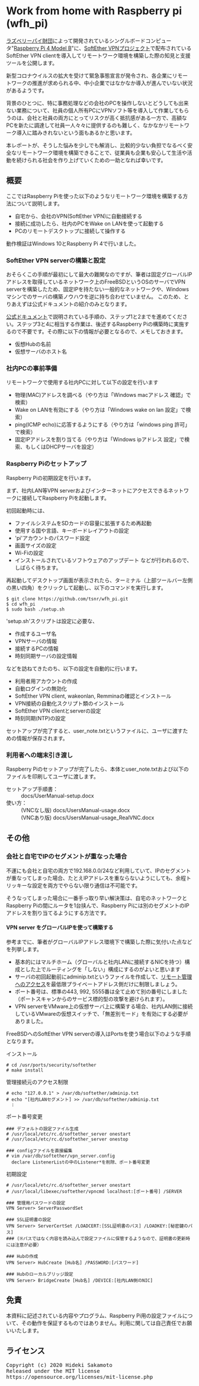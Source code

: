 # Work from home with Raspberry pi (wfh_pi)

[ラズベリーパイ財団](https://www.raspberrypi.org)によって開発されているシングルボードコンピュータ"[Raspberry Pi 4 Model B](https://www.raspberrypi.org/products/raspberry-pi-4-model-b/)"に、[SoftEther VPNプロジェクト](https://ja.softether.org)で配布されているSoftEther VPN clientを導入してリモートワーク環境を構築した際の知見と支援ツールを公開します。

新型コロナウイルスの拡大を受けて緊急事態宣言が発令され、各企業にリモートワークの推進が求められる中、中小企業ではなかなか導入が進んでいない状況があるようです。

背景のひとつに、特に事務処理などの会社のPCを操作しないとどうしても出来ない業務について、社員の個人所有PCにVPNソフト等を導入して作業してもらうのは、会社と社員の両方にとってリスクが高く抵抗感がある一方で、高額なPCを新たに調達して社員一人々々に提供するのも難しく、なかなかリモートワーク導入に踏みきれないという面もあるかと思います。

本レポートが、そうした悩みを少しでも解消し、比較的少ない負担でなるべく安全なリモートワーク環境を構築できることで、従業員も企業も安心して生活や活動を続けられる社会を作り上げていくための一助となれば幸いです。

## 概要

ここではRaspberry Piを使った以下のようなリモートワーク環境を構築する方法について説明します。

* 自宅から、会社のVPN(SoftEther VPN)に自動接続する
* 接続に成功したら、社内のPCをWake on LANを使って起動する
* PCのリモートデスクトップに接続して操作する

動作検証はWindows 10とRaspberry Pi 4で行いました。

### SoftEther VPN serverの構築と設定

おそらくこの手順が最初にして最大の難関なのですが、筆者は固定グローバルIPアドレスを取得しているネットワーク上のFreeBSDというOSのサーバでVPN serverを構築したため、固定IPを持たない一般的なネットワークや、Windowsマシンでのサーバの構築ノウハウを逆に持ち合わせていません。 このため、とりあえずは公式ドキュメントの紹介のみとなります。

[公式ドキュメント](https://ja.softether.org/4-docs/2-howto/1.VPN_for_On-premise/2.Remote_Access_VPN_to_LAN)で説明されている手順の、ステップ1と2までを進めてください。ステップ3と4に相当する作業は、後述するRaspberry Piの構築時に実施するので不要です。その際に以下の情報が必要となるので、メモしておきます。
* 仮想Hubの名前
* 仮想サーバのホスト名

### 社内PCの事前準備

リモートワークで使用する社内PCに対して以下の設定を行います
* 物理(MAC)アドレスを調べる（やり方は「Windows macアドレス 確認」で検索）
* Wake on LANを有効にする（やり方は「Windows wake on lan 設定」で検索）
* ping(ICMP echo)に応答するようにする（やり方は「windows ping 許可」で検索）
* 固定IPアドレスを割り当てる（やり方は「Windows ipアドレス 設定」で検索、もしくはDHCPサーバを設定）

### Raspberry Piのセットアップ

Raspberry Piの初期設定を行います。

まず、社内LAN等VPN serverおよびインターネットにアクセスできるネットワークに接続してRaspberry Piを起動します。

初回起動時には、
* ファイルシステムをSDカードの容量に拡張するため再起動
* 使用する国や言語、キーボードレイアウトの設定
* 'pi'アカウントのパスワード設定
* 画面サイズの設定
* Wi-Fiの設定
* インストールされているソフトウェアのアップデート
などが行われるので、しばらく待ちます。

再起動してデスクトップ画面が表示されたら、ターミナル（上部ツールバー左側の黒い四角）をクリックして起動し、以下のコマンドを実行します。

```
$ git clone https://github.com/tsnr/wfh_pi.git
$ cd wfh_pi
$ sudo bash ./setup.sh
```

'setup.sh'スクリプトは設定に必要な、

* 作成するユーザ名
* VPNサーバの情報
* 接続するPCの情報
* 時刻同期サーバの設定情報

などを訪ねてきたのち、以下の設定を自動的に行います。

* 利用者用アカウントの作成
* 自動ログインの無効化
* SoftEther VPN client, wakeonlan, Remminaの確認とインストール
* VPN接続の自動化スクリプト類のインストール
* SoftEther VPN clientとserverの設定
* 時刻同期(NTP)の設定

セットアップが完了すると、user_note.txtというファイルに、ユーザに渡すための情報が保存されます。

### 利用者への端末引き渡し

Raspberry Piのセットアップが完了したら、本体とuser_note.txtおよび以下のファイルを印刷してユーザに渡します。

<dl>
  <dt>セットアップ手順書：</dt>
  <dd>docs/UserManual-setup.docx</dd>
  <dt>使い方：</dt>
  <dd>
  (VNCなし版) docs/UsersManual-usage.docx <br>
  (VNCあり版) docs/UsersManual-usage_RealVNC.docx
  </dd>
</dl>

## その他

### 会社と自宅でIPのセグメントが重なった場合

不運にも会社と自宅の両方で192.168.0.0/24など利用していて、IPのセグメントが重なってしまった場合、たとえIPアドレスを重ならないようにしても、余程トリッキーな設定を両方でやらない限り通信は不可能です。

そうなってしまった場合に一番手っ取り早い解決策は、自宅のネットワークとRaspberry Piの間にルータを1台挟んで、Raspberry Piには別のセグメントのIPアドレスを割り当てるようにする方法です。

#### VPN server をグローバルIPを使って構築する

参考までに、筆者がグローバルIPアドレス環境下で構築した際に気付いた点などを列挙します。

* 基本的にはマルチホーム（グローバルと社内LANに接続するNICを持つ）構成とした上でルーティングを「しない」構成にするのがよいと思います
* サーバの初回起動前にadminip.txtというファイルを作成して、[リモート管理へのアクセス](https://ja.softether.org/4-docs/1-manual/3._SoftEther_VPN_Server_マニュアル/3.3_VPN_Server_管理#3.3.18_IP_.E3.82.A2.E3.83.89.E3.83.AC.E3.82.B9.E3.81.AB.E3.82.88.E3.82.8B.E3.83.AA.E3.83.A2.E3.83.BC.E3.83.88.E7.AE.A1.E7.90.86.E6.8E.A5.E7.B6.9A.E5.85.83.E3.81.AE.E5.88.B6.E9.99.90)を最低限プライベートアドレス側だけに制限しましょう。
* ポート番号は、標準の443, 992, 5555番は全て止めて別の番号にしました（ポートスキャンからのサービス標的型の攻撃を避けられます）。
* VPN serverをVMware上の仮想サーバ上に構築する場合、社内LAN側に接続しているVMwareの仮想スイッチで、「無差別モード」を有効にする必要がありました。

FreeBSDへのSoftEther VPN serverの導入はPortsを使う場合以下のような手順となります。

インストール
```
# cd /usr/ports/security/softether
# make install
```

管理接続元のアクセス制限
```
# echo "127.0.0.1" > /var/db/softether/adminip.txt
# echo "[社内LANセグメント] >> /var/db/softether/adminip.txt
  :
```

ポート番号変更
```
### デフォルトの設定ファイル生成
# /usr/local/etc/rc.d/softether_server onestart
# /usr/local/etc/rc.d/softether_server onestop

### configファイルを直接編集
# vim /var/db/softether/vpn_server.config
  declare ListenerListの中のListener*を削除、ポート番号変更
```

初期設定
```
# /usr/local/etc/rc.d/softether_server onestart
# /usr/local/libexec/softether/vpncmd localhost:[ポート番号] /SERVER

### 管理用パスワードの設定
VPN Server> ServerPasswordSet

### SSL証明書の設定
VPN Server> ServerCertSet /LOADCERT:[SSL証明書のパス] /LOADKEY:[秘密鍵のパス]
### (※パスではなく内容を読み込んで設定ファイルに保管するようなので、証明書の更新時には注意が必要）

### Hubの作成
VPN Server> HubCreate [Hub名] /PASSWORD:[パスワード]

### Hubのローカルブリッジ設定
VPN Server> BridgeCreate [Hub名] /DEVICE:[社内LAN側のNIC]
```


## 免責

本資料に記述されている内容やプログラム、Raspberry Pi用の設定ファイルについて、その動作を保証するものではありません。利用に関しては自己責任でお願いいたします。

## ライセンス

<pre>
Copyright (c) 2020 Hideki Sakamoto
Released under the MIT license
https://opensource.org/licenses/mit-license.php
</pre>
